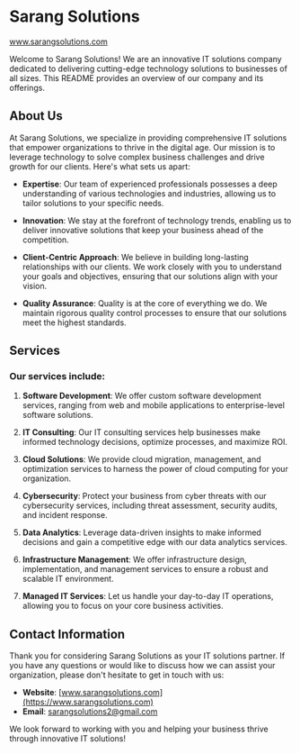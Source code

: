 # Sarang Solutions

www.sarangsolutions.com

Welcome to Sarang Solutions! We are an innovative IT solutions company dedicated to delivering cutting-edge technology solutions to businesses of all sizes. This README provides an overview of our company and its offerings.

## About Us

At Sarang Solutions, we specialize in providing comprehensive IT solutions that empower organizations to thrive in the digital age. Our mission is to leverage technology to solve complex business challenges and drive growth for our clients. Here's what sets us apart:

- **Expertise**: Our team of experienced professionals possesses a deep understanding of various technologies and industries, allowing us to tailor solutions to your specific needs.

- **Innovation**: We stay at the forefront of technology trends, enabling us to deliver innovative solutions that keep your business ahead of the competition.

- **Client-Centric Approach**: We believe in building long-lasting relationships with our clients. We work closely with you to understand your goals and objectives, ensuring that our solutions align with your vision.

- **Quality Assurance**: Quality is at the core of everything we do. We maintain rigorous quality control processes to ensure that our solutions meet the highest standards.

## Services

### Our services include:

1. **Software Development**: We offer custom software development services, ranging from web and mobile applications to enterprise-level software solutions.

2. **IT Consulting**: Our IT consulting services help businesses make informed technology decisions, optimize processes, and maximize ROI.

3. **Cloud Solutions**: We provide cloud migration, management, and optimization services to harness the power of cloud computing for your organization.

4. **Cybersecurity**: Protect your business from cyber threats with our cybersecurity services, including threat assessment, security audits, and incident response.

5. **Data Analytics**: Leverage data-driven insights to make informed decisions and gain a competitive edge with our data analytics services.

6. **Infrastructure Management**: We offer infrastructure design, implementation, and management services to ensure a robust and scalable IT environment.

7. **Managed IT Services**: Let us handle your day-to-day IT operations, allowing you to focus on your core business activities.

## Contact Information

Thank you for considering Sarang Solutions as your IT solutions partner. If you have any questions or would like to discuss how we can assist your organization, please don't hesitate to get in touch with us:

- **Website**: [www.sarangsolutions.com](https://www.sarangsolutions.com)
- **Email**: sarangsolutions2@gmail.com

We look forward to working with you and helping your business thrive through innovative IT solutions!
